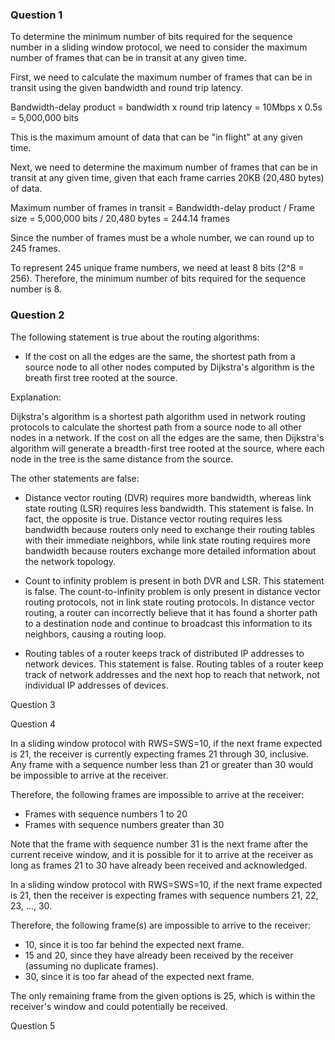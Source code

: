 ### Question 1

To determine the minimum number of bits required for the sequence number in a sliding window protocol, we need to consider the maximum number of frames that can be in transit at any given time.

First, we need to calculate the maximum number of frames that can be in transit using the given bandwidth and round trip latency.

Bandwidth-delay product = bandwidth x round trip latency = 10Mbps x 0.5s = 5,000,000 bits

This is the maximum amount of data that can be "in flight" at any given time.

Next, we need to determine the maximum number of frames that can be in transit at any given time, given that each frame carries 20KB (20,480 bytes) of data.

Maximum number of frames in transit = Bandwidth-delay product / Frame size = 5,000,000 bits / 20,480 bytes = 244.14 frames

Since the number of frames must be a whole number, we can round up to 245 frames.

To represent 245 unique frame numbers, we need at least 8 bits (2^8 = 256). Therefore, the minimum number of bits required for the sequence number is 8.

### Question 2

The following statement is true about the routing algorithms:

-   If the cost on all the edges are the same, the shortest path from a source node to all other nodes computed by Dijkstra's algorithm is the breath first tree rooted at the source.

Explanation:

Dijkstra's algorithm is a shortest path algorithm used in network routing protocols to calculate the shortest path from a source node to all other nodes in a network. If the cost on all the edges are the same, then Dijkstra's algorithm will generate a breadth-first tree rooted at the source, where each node in the tree is the same distance from the source.

The other statements are false:

-   Distance vector routing (DVR) requires more bandwidth, whereas link state routing (LSR) requires less bandwidth. This statement is false. In fact, the opposite is true. Distance vector routing requires less bandwidth because routers only need to exchange their routing tables with their immediate neighbors, while link state routing requires more bandwidth because routers exchange more detailed information about the network topology.
    
-   Count to infinity problem is present in both DVR and LSR. This statement is false. The count-to-infinity problem is only present in distance vector routing protocols, not in link state routing protocols. In distance vector routing, a router can incorrectly believe that it has found a shorter path to a destination node and continue to broadcast this information to its neighbors, causing a routing loop.
    
-   Routing tables of a router keeps track of distributed IP addresses to network devices. This statement is false. Routing tables of a router keep track of network addresses and the next hop to reach that network, not individual IP addresses of devices.

Question 3


Question 4

In a sliding window protocol with RWS=SWS=10, if the next frame expected is 21, the receiver is currently expecting frames 21 through 30, inclusive. Any frame with a sequence number less than 21 or greater than 30 would be impossible to arrive at the receiver.

Therefore, the following frames are impossible to arrive at the receiver:

-   Frames with sequence numbers 1 to 20
-   Frames with sequence numbers greater than 30

Note that the frame with sequence number 31 is the next frame after the current receive window, and it is possible for it to arrive at the receiver as long as frames 21 to 30 have already been received and acknowledged.

In a sliding window protocol with RWS=SWS=10, if the next frame expected is 21, then the receiver is expecting frames with sequence numbers 21, 22, 23, ..., 30.

Therefore, the following frame(s) are impossible to arrive to the receiver:

-   10, since it is too far behind the expected next frame.
-   15 and 20, since they have already been received by the receiver (assuming no duplicate frames).
-   30, since it is too far ahead of the expected next frame.

The only remaining frame from the given options is 25, which is within the receiver's window and could potentially be received.

Question 5

